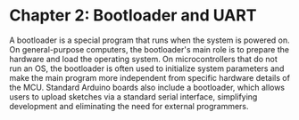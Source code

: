 # Chapter 2: Bootloader and UART

A bootloader is a special program that runs when the system is powered on. On general-purpose computers, the bootloader's main role is to prepare the hardware and load the operating system. On microcontrollers that do not run an OS, the bootloader is often used to initialize system parameters and make the main program more independent from specific hardware details of the MCU. Standard Arduino boards also include a bootloader, which allows users to upload sketches via a standard serial interface, simplifying development and eliminating the need for external programmers. 

